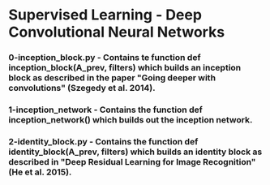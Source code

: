 # Supervised Learning - Deep Convolutional Neural Networks

### 0-inception_block.py - Contains te function def inception_block(A_prev, filters) which builds an inception block as described in the paper "Going deeper with convolutions" (Szegedy et al. 2014).

### 1-inception_network - Contains the function def inception_network() which builds out the inception network.

### 2-identity_block.py - Contains the function def identity_block(A_prev, filters) which builds an identity block as described in "Deep Residual Learning for Image Recognition" (He et al. 2015).
